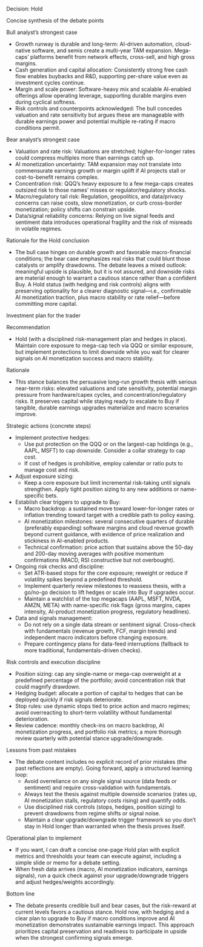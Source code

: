 Decision: Hold

Concise synthesis of the debate points

Bull analyst’s strongest case
- Growth runway is durable and long-term: AI-driven automation, cloud-native software, and semis create a multi-year TAM expansion. Mega-caps’ platforms benefit from network effects, cross-sell, and high gross margins.
- Cash generation and capital allocation: Consistently strong free cash flow enables buybacks and R&D, supporting per-share value even as investment cycles continue.
- Margin and scale power: Software-heavy mix and scalable AI-enabled offerings allow operating leverage, supporting durable margins even during cyclical softness.
- Risk controls and counterpoints acknowledged: The bull concedes valuation and rate sensitivity but argues these are manageable with durable earnings power and potential multiple re-rating if macro conditions permit.

Bear analyst’s strongest case
- Valuation and rate risk: Valuations are stretched; higher-for-longer rates could compress multiples more than earnings catch up.
- AI monetization uncertainty: TAM expansion may not translate into commensurate earnings growth or margin uplift if AI projects stall or cost-to-benefit remains complex.
- Concentration risk: QQQ’s heavy exposure to a few mega-caps creates outsized risk to those names’ misses or regulator/regulatory shocks.
- Macro/regulatory tail risk: Regulation, geopolitics, and data/privacy concerns can raise costs, slow monetization, or curb cross-border monetization; policy shifts can constrain upside.
- Data/signal reliability concerns: Relying on live signal feeds and sentiment data introduces operational fragility and the risk of misreads in volatile regimes.

Rationale for the Hold conclusion
- The bull case hinges on durable growth and favorable macro-financial conditions; the bear case emphasizes real risks that could blunt those catalysts or amplify drawdowns. The debate leaves a mixed outlook: meaningful upside is plausible, but it is not assured, and downside risks are material enough to warrant a cautious stance rather than a confident Buy. A Hold status (with hedging and risk controls) aligns with preserving optionality for a clearer diagnostic signal—i.e., confirmable AI monetization traction, plus macro stability or rate relief—before committing more capital.

Investment plan for the trader

Recommendation
- Hold (with a disciplined risk-management plan and hedges in place). Maintain core exposure to mega-cap tech via QQQ or similar exposure, but implement protections to limit downside while you wait for clearer signals on AI monetization success and macro stability.

Rationale
- This stance balances the persuasive long-run growth thesis with serious near-term risks: elevated valuations and rate sensitivity, potential margin pressure from hardware/capex cycles, and concentration/regulatory risks. It preserves capital while staying ready to escalate to Buy if tangible, durable earnings upgrades materialize and macro scenarios improve.

Strategic actions (concrete steps)
- Implement protective hedges:
  - Use put protection on the QQQ or on the largest-cap holdings (e.g., AAPL, MSFT) to cap downside. Consider a collar strategy to cap cost.
  - If cost of hedges is prohibitive, employ calendar or ratio puts to manage cost and risk.
- Adjust exposure sizing:
  - Keep a core exposure but limit incremental risk-taking until signals strengthen. Apply tight position sizing to any new additions or name-specific bets.
- Establish clear triggers to upgrade to Buy:
  - Macro backdrop: a sustained move toward lower-for-longer rates or inflation trending toward target with a credible path to policy easing.
  - AI monetization milestones: several consecutive quarters of durable (preferably expanding) software margins and cloud revenue growth beyond current guidance, with evidence of price realization and stickiness in AI-enabled products.
  - Technical confirmation: price action that sustains above the 50-day and 200-day moving averages with positive momentum confirmations (MACD, RSI constructive but not overbought).
- Ongoing risk checks and discipline:
  - Set ATR-based stops for the core exposure; reweight or reduce if volatility spikes beyond a predefined threshold.
  - Implement quarterly review milestones to reassess thesis, with a go/no-go decision to lift hedges or scale into Buy if upgrades occur.
  - Maintain a watchlist of the top megacaps (AAPL, MSFT, NVDA, AMZN, META) with name-specific risk flags (gross margins, capex intensity, AI-product monetization progress, regulatory headlines).
- Data and signals management:
  - Do not rely on a single data stream or sentiment signal. Cross-check with fundamentals (revenue growth, FCF, margin trends) and independent macro indicators before changing exposure.
  - Prepare contingency plans for data-feed interruptions (fallback to more traditional, fundamentals-driven checks).

Risk controls and execution discipline
- Position sizing: cap any single-name or mega-cap overweight at a predefined percentage of the portfolio; avoid concentration risk that could magnify drawdown.
- Hedging budget: allocate a portion of capital to hedges that can be deployed quickly if risk signals deteriorate.
- Stop rules: use dynamic stops tied to price action and macro regimes; avoid overreacting to short-term volatility without fundamental deterioration.
- Review cadence: monthly check-ins on macro backdrop, AI monetization progress, and portfolio risk metrics; a more thorough review quarterly with potential stance upgrade/downgrade.

Lessons from past mistakes
- The debate content includes no explicit record of prior mistakes (the past reflections are empty). Going forward, apply a structured learning loop:
  - Avoid overreliance on any single signal source (data feeds or sentiment) and require cross-validation with fundamentals.
  - Always test the thesis against multiple downside scenarios (rates up, AI monetization stalls, regulatory costs rising) and quantify odds.
  - Use disciplined risk controls (stops, hedges, position sizing) to prevent drawdowns from regime shifts or signal noise.
  - Maintain a clear upgrade/downgrade trigger framework so you don’t stay in Hold longer than warranted when the thesis proves itself.

Operational plan to implement
- If you want, I can draft a concise one-page Hold plan with explicit metrics and thresholds your team can execute against, including a simple slide or memo for a debate setting.
- When fresh data arrives (macro, AI monetization indicators, earnings signals), run a quick check against your upgrade/downgrade triggers and adjust hedges/weights accordingly.

Bottom line
- The debate presents credible bull and bear cases, but the risk-reward at current levels favors a cautious stance. Hold now, with hedging and a clear plan to upgrade to Buy if macro conditions improve and AI monetization demonstrates sustainable earnings impact. This approach prioritizes capital preservation and readiness to participate in upside when the strongest confirming signals emerge.